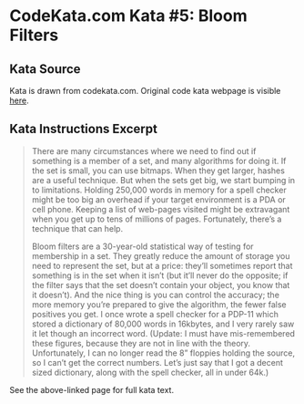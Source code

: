 # CodeKata.com Kata #5: Bloom Filters

## Kata Source

Kata is drawn from codekata.com. Original code kata webpage is visible
[here](http://codekata.com/kata/kata05-bloom-filters/).

## Kata Instructions Excerpt

> There are many circumstances where we need to find out if something is a
> member of a set, and many algorithms for doing it. If the set is small, you
> can use bitmaps. When they get larger, hashes are a useful technique. But when
> the sets get big, we start bumping in to limitations. Holding 250,000 words
> in memory for a spell checker might be too big an overhead if your target
> environment is a PDA or cell phone. Keeping a list of web-pages visited might
> be extravagant when you get up to tens of millions of pages. Fortunately,
> there’s a technique that can help.
>
> Bloom filters are a 30-year-old statistical way of testing for membership in a
> set. They greatly reduce the amount of storage you need to represent the set,
> but at a price: they’ll sometimes report that something is in the set when
> it isn’t (but it’ll never do the opposite; if the filter says that the
> set doesn’t contain your object, you know that it doesn’t). And the nice
> thing is you can control the accuracy; the more memory you’re prepared to
> give the algorithm, the fewer false positives you get. I once wrote a spell
> checker for a PDP-11 which stored a dictionary of 80,000 words in 16kbytes,
> and I very rarely saw it let though an incorrect word. (Update: I must have
> mis-remembered these figures, because they are not in line with the theory.
> Unfortunately, I can no longer read the 8” floppies holding the source, so
> I can’t get the correct numbers. Let’s just say that I got a decent sized
> dictionary, along with the spell checker, all in under 64k.)

See the above-linked page for full kata text.
